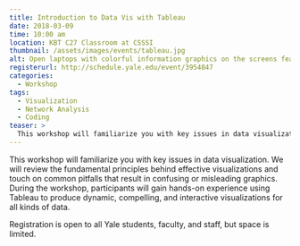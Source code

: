 ```yaml
---
title: Introduction to Data Vis with Tableau
date: 2018-03-09
time: 10:00 am
location: KBT C27 Classroom at CSSSI
thumbnail: /assets/images/events/tableau.jpg
alt: Open laptops with colorful information graphics on the screens featuring tableau logo overhead.
registerurl: http://schedule.yale.edu/event/3954847
categories:
  - Workshop
tags:
  - Visualization
  - Network Analysis
  - Coding
teaser: >
  This workshop will familiarize you with key issues in data visualization with an introduction to Tableau, an application for creating dynamic and interactive visualizations.
---
```


This workshop will familiarize you with key issues in data visualization. We will review the fundamental principles behind effective visualizations and touch on common pitfalls that result in confusing or misleading graphics. During the workshop, participants will gain hands-on experience using Tableau to produce dynamic, compelling, and interactive visualizations for all kinds of data.

Registration is open to all Yale students, faculty, and staff, but space is limited.